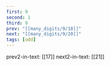 ```yaml
---
first: 9
second: 1
third: 9
prev: "[[many_digits/9/18]]"
next: "[[many_digits/9/20]]"
tags: [odd]
---
```

prev2-in-text: [[17]]
next2-in-text: [[21]]

